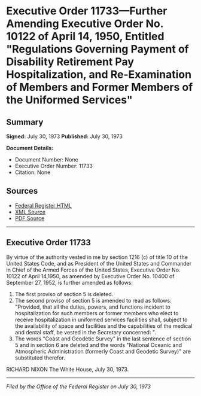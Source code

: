 # Executive Order 11733—Further Amending Executive Order No. 10122 of April 14, 1950, Entitled "Regulations Governing Payment of Disability Retirement Pay Hospitalization, and Re-Examination of Members and Former Members of the Uniformed Services"

## Summary

**Signed:** July 30, 1973
**Published:** July 30, 1973

**Document Details:**
- Document Number: None
- Executive Order Number: 11733
- Citation: None

## Sources
- [Federal Register HTML](https://www.presidency.ucsb.edu/documents/executive-order-11733-further-amending-executive-order-no-10122-april-14-1950-entitled)
- [XML Source](None)
- [PDF Source](None)

---

## Executive Order 11733

By virtue of the authority vested in me by section 1216 (c) of title 10 of the United States Code, and as President of the United States and Commander in Chief of the Armed Forces of the United States, Executive Order No. 10122 of April 14,1950, as amended by Executive Order No. 10400 of September 27, 1952, is further amended as follows:
1. The first proviso of section 5 is deleted.
2. The second proviso of section 5 is amended to read as follows:
"Provided, that all the duties, powers, and functions incident to hospitalization for such members or former members who elect to receive hospitalization in uniformed services facilities shall, subject to the availability of space and facilities and the capabilities of the medical and dental staff, be vested in the Secretary concerned: ".
3. The words "Coast and Geodetic Survey" in the last sentence of section 5 and in section 6 are deleted and the words "National Oceanic and Atmospheric Administration (formerly Coast and Geodetic Survey)" are substituted therefor.

RICHARD NIXON
The White House,
July 30, 1973.

---

*Filed by the Office of the Federal Register on July 30, 1973*
